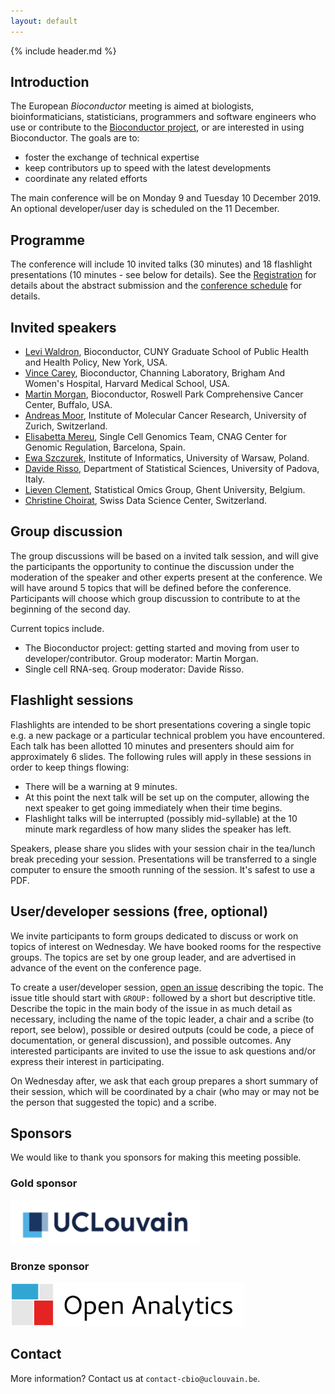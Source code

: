 ```yaml
---
layout: default
---
```


{% include header.md %}

## Introduction

The European _Bioconductor_ meeting is aimed at biologists,
bioinformaticians, statisticians, programmers and software engineers
who use or contribute to the [Bioconductor
project](https://www.bioconductor.org/), or are interested in using
Bioconductor. The goals are to:

- foster the exchange of technical expertise
- keep contributors up to speed with the latest developments
- coordinate any related efforts

The main conference will be on Monday 9 and Tuesday 10
December 2019. An optional developer/user day is scheduled on the 11
December.

## Programme 

The conference will include 10 invited talks (30 minutes) and 18
flashlight presentations (10 minutes - see below for details). See the
[Registration](./registration) for details about the abstract
submission and the [conference schedule](./conference_schedule) for
details.

## Invited speakers

- [Levi Waldron](https://waldronlab.io/), Bioconductor, CUNY Graduate
  School of Public Health and Health Policy, New York, USA.
- [Vince
  Carey](https://connects.catalyst.harvard.edu/Profiles/display/Person/42421),
  Bioconductor, Channing Laboratory, Brigham And Women's Hospital,
  Harvard Medical School, USA.
- [Martin Morgan](https://www.roswellpark.org/martin-morgan),
  Bioconductor, Roswell Park Comprehensive Cancer Center, Buffalo, USA.
- [Andreas
  Moor](https://www.imcr.uzh.ch/en/research/Moor/Team/Moor.html),
  Institute of Molecular Cancer Research, University of Zurich, Switzerland.
- [Elisabetta Mereu](https://www.cnag.crg.eu/elisabetta-mereu), Single
  Cell Genomics Team, CNAG Center for Genomic Regulation, Barcelona, Spain.
- [Ewa Szczurek](https://www.mimuw.edu.pl/~szczurek/), Institute of
  Informatics, University of Warsaw, Poland.
- [Davide Risso](https://drisso.github.io/), Department of Statistical
  Sciences, University of Padova, Italy.
- [Lieven Clement](https://statomics.github.io/pages/about),
  Statistical Omics Group, Ghent University, Belgium.
- [Christine Choirat](https://scholar.harvard.edu/cchoirat/home),
  Swiss Data Science Center, Switzerland.

## Group discussion

The group discussions will be based on a invited talk session, and
will give the participants the opportunity to continue the discussion
under the moderation of the speaker and other experts present at the
conference. We will have around 5 topics that will be defined before
the conference. Participants will choose which group discussion to
contribute to at the beginning of the second day.

Current topics include.

- The Bioconductor project: getting started and moving from user to
  developer/contributor. Group moderator: Martin Morgan.
- Single cell RNA-seq. Group moderator: Davide Risso.


## Flashlight sessions

Flashlights are intended to be short presentations covering a single
topic e.g. a new package or a particular technical problem you have
encountered. Each talk has been allotted 10 minutes and presenters
should aim for approximately 6 slides. The following rules will apply
in these sessions in order to keep things flowing:

- There will be a warning at 9 minutes.
- At this point the next talk will be set up on the computer, allowing
  the next speaker to get going immediately when their time begins.
- Flashlight talks will be interrupted (possibly mid-syllable) at the
  10 minute mark regardless of how many slides the speaker has left.

Speakers, please share you slides with your session chair in the
tea/lunch break preceding your session. Presentations will be
transferred to a single computer to ensure the smooth running of the
session. It's safest to use a PDF.


## User/developer sessions (free, optional)

We invite participants to form groups dedicated to discuss or work on
topics of interest on Wednesday. We have booked rooms for the
respective groups. The topics are set by one group leader, and are
advertised in advance of the event on the conference page.

To create a user/developer session, [open an
issue](https://github.com/Bioconductor/EuroBioc2019/issues) describing
the topic. The issue title should start with `GROUP:` followed by a
short but descriptive title. Describe the topic in the main body of
the issue in as much detail as necessary, including the name of the
topic leader, a chair and a scribe (to report, see below), possible or
desired outputs (could be code, a piece of documentation, or general
discussion), and possible outcomes. Any interested participants are
invited to use the issue to ask questions and/or express their
interest in participating.

On Wednesday after, we ask that each group prepares a short summary of
their session, which will be coordinated by a chair (who may or may
not be the person that suggested the topic) and a scribe.


## Sponsors

We would like to thank you sponsors for making this meeting possible.

### Gold sponsor

<img height="70" src="images/UCLouvain.jpg">

### Bronze sponsor

<img height="70" src="images/openanalytics.png">

## Contact

More information? Contact us at `contact-cbio@uclouvain.be`.
